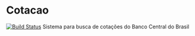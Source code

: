 # Cotacao
[![Build Status](https://api.travis-ci.org/fincatto/cotacao.png)](http://travis-ci.org/#!/fincatto/cotacao)
Sistema para busca de cotações do Banco Central do Brasil
